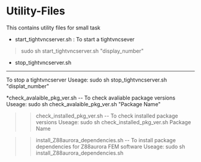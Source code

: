 # Utility-Files

This contains utility files for small task

* start_tightvncserver.sh : To start a tightvncsever
> sudo sh start_tightvncserver.sh "display_number"
	
* stop_tightvncserver.sh
------------------------	
To stop a tightvncserver
Useage: 
	sudo sh stop_tightvncserver.sh "displat_number"
	
*check_avalaible_pkg_ver.sh -- To check avaliable package versions
   Useage: sudo sh check_avalaible_pkg_ver.sh "Package Name"

>> check_installed_pkg_ver.sh -- To check installed package versions
   Useage: sudo sh check_installed_pkg_ver.sh Package Name

>> install_Z88aurora_dependencies.sh -- To install package dependencies for Z88aurora FEM software
   Useage: sudo sh install_Z88aurora_dependencies.sh 


